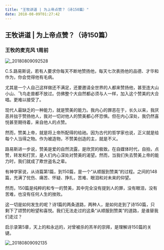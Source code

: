```yaml
---
title: "王牧讲道 | 为上帝点赞？（诗150篇）"
date: 2018-08-09T01:27:42
---
```


## 王牧讲道 | 为上帝点赞？（诗150篇）
### 王牧的麦克风  1周前
![_20180809092528](https://user-images.githubusercontent.com/37917810/43872841-5892ebba-9bb6-11e8-8432-7566b52f9fc2.jpg)

C.S.路易斯说，若有人要求你每天不断地赞扬他，每天七次表扬他的品德、才华和作为，你会觉得他有毛病。

尤其是一个人自己这样做还不满足，还要邀请全世界的人都来赞扬他，甚至连大山小山、飞鸟走兽都不放过。仿佛整个大自然都必须与人一样，加入这个赞美的大合唱。更难以接受了。



现代人最缺乏的一种能力，就是赞美的能力。我内心的罪恶在于，长久以来，我厌恶并拙于赞扬他人，我对一切对他人的赞美都心怀恐惧。但在内心深处，我仍然喜悦甚至期待着，来自他人的点赞。

然而，赞美上帝，就是将上帝所配得的给祂。因为古代的哲学家也说，正义就是给每个人当得之物。作为被造物，不赞美创造的主，就是不义。

路易斯进一步说，赞美是爱的自然流露，是欣赏的极致。在自媒体时代，自拍，点赞，转发和打赏，是人们内心深处对赞美的渴望。然而，当我们失去赞美上帝的能力时，我们就成了欺世盗名之辈。


有神学家说，从诗篇第1篇，到150篇，是一个“从顺服到赞美”的过程。之间的148篇，充满了忧伤、痛苦、怀疑、挣扎，苦难、眼泪和对未来的仰望。

然而，150篇是纯粹的和专一的赞美，其中完全没有提到人的罪，没有眼泪，没有苦难，也没有任何人生的挫败。



这一切是如何发生的呢？诗1篇的两条道路，两种人，是如何走到了诗150篇，只剩下了颂赞的盼望和喜悦。我们无法走过的这条“从顺服到赞美”的道路，是谁替我们走过？

启示录第5章，天上的和永远的，对曾被杀的羔羊的崇拜，是理解诗150篇的关键。

![_20180809092135](https://user-images.githubusercontent.com/37917810/43872776-f25d71bc-9bb5-11e8-99f6-b1ef39ffb2b6.jpg)


